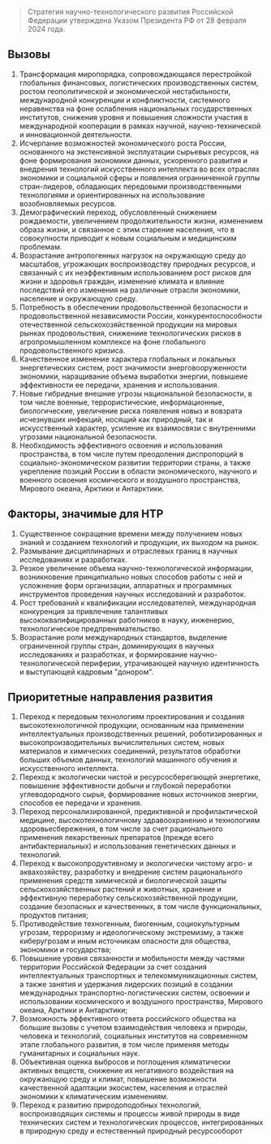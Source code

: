 > Стратегия научно-технологического развития Российской Федерации утверждена Указом Президента РФ от 28 февраля 2024 года.

## Вызовы
1. Трансформация миропорядка, сопровождающаяся перестройкой глобальных финансовых, логистических производственных систем, ростом геополитической и экономической нестабильности, международной конкуренции и конфликтности, системного неравенства на фоне ослабления национальных государственных институтов, снижения уровня и повышения сложности участия в международной кооперации в рамках научной, научно-технической и инновационной деятельности.
2. Исчерпание возможностей экономического роста России, основанного на экстенсивной эксплуатации сырьевых ресурсов, на фоне формирования экономики данных, ускоренного развития и внедрения технологий искусственного интеллекта во всех отраслях экономики и социальной сферы и появления огранниченной группы стран-лидеров, обладающих передовыми производственными технологиями и ориентированных на использование возобновляемых ресурсов.
3. Демографический переход, обусловленный снижением рождаемости, увеличением продолжительности жизни, изменением образа жизни, и связанное с этим старение населения, что в совокупности приводит к новым социальным и медицинским проблемам.
4. Возрастание антропогенных нагрузок на окружающую среду до масштабов, угрожающих воспроизводству природных ресурсов, и связанный с их неэффективным использованием рост рисков для жизни и здоровья граждан, изменение климата и влияние последствий его изменения на различные отрасли экономики, население и окружающую среду.
5. Потребность в обеспечении продовольственной безопасности и продовольственной независимости России, конкурентоспособности отечественной сельскохозяйственной продукции на мировых рынках продовольствия, снижениие технологических рисков в агропромышленном комплексе на фоне глобального продовольственного кризиса.
6. Качественное изменение характера глобальных и локальных энергетических систем, рост значимости энерговооруженности экономики, наращивание объема выработки энергии, повышеие эффективности ее передачи, хранения и использования.
7. Новые гибридные внешние угрозы национальной безопасности, в том числе военные, террористические, информационные, биологические, увеличение риска появления новыз и вовзрата исчезнувших инфекций, носящий как природный, так и искусственный характер, усиление их взаимосвязи с внутренними угрозами национальной безопасности.
8. Необходимость эффективного освоения и использования пространства, в том числе путем преодоления диспропорций в социально-экономическом развитии территории страны, а также укрепление позиций России в области экономического, научного и военного освоения космического и воздушного пространства, Мирового океана, Арктики и Антарктики.

## Факторы, значимые для НТР
1. Существенное сокращение времени между получением новых знаний и созданием технологий и продукции, их выходом на рынок.
2. Размывание дисциплинарных и отраслевых границ в научных исследованиях и разработках.
3. Резкое увеличение объема научно-технологической информации, возникновение принципиально новых способов работы с ней и усложнение форм организации, аппаратных и программных инструментов проведения научных исследований и разработок.
4. Рост требований к квалификации исследователей, международная конкуренция за привлечение талантливых высококвалифицированных работников в науку, инженерию, технологическое предпренимательство.
5. Возрастание роли международных стандартов, выделение ограниченной группы стран, доминирующих в научных исследованиях и разработках, и формирование научно-технологической периферии, утрачивающей научную идентичность и выступающей кадровым "донором".

## Приоритетные направления развития
1. Переход к передовым технологиям проектирования и создания высокотехнологичной продукции, основанным наа применении интеллектуальных производственных решений, роботизированных и высокопроизводительных вычислительных систем, новых материалов и химических соединений, результатов обработки больших объемов данных, технологий машинного обучения и искусственного интеллекта.
2. Переход к экологически чистой и ресурсосберегающей энергетике, повышение эффективности добычи и глубокой переработки углеводородного сырья, формирование новых источников энергии, способов ее передачи и хранения.
3. Переход персонализированной, предиктивной и профилактической медицине, высокотехнологичному здравоохранению и технологиям здоровьесбережения, в том числе за счет рационального применения лекарственных препаратов (прежде всего антибактериальных) и использования генетических данных и технологий.
4. Переход к высокопродуктивному и экологически чистому агро- и аквахозяйству, разработку и внедрение систем рационального применения средств химической и биологической защиты сельскохозяйственных растений и животных, хранение и эффективную переработку сельскохозяйственной продукции, создание безопасных и качественных, в том числе функциональных, продуктов питания;
5. Противодействие техногенным, биогенным, социокультурным угрозам, терроризму и идеологическому экстремизму, а также киберугрозам и иным источникам опасности для общества, экономики и государства;
6. Повышение уровня связанности и мобильности между частями территории Российской Федерации за счет создания интеллектуальных транспортных и телекоммуникационных систем, а также занятия и удержания лидерских позиций в создании международных транспортно-логистических систем, освоении и использовании космического и воздушного пространства, Мирового океана, Арктики и Антарктики;
7. Возможность эффективного ответа российского общества на большие вызовы с учетом взаимодействия человека и природы, человека и технологий, социальных институтов на современном этапе глобального развития, в том числе применяя методы гуманитарных и социальных наук.
8. Объективная оценка выбросов и поглощения климатически активных веществ, снижение их негативного воздействия на окружающую среду и климат, повышение возможности качественной адаптации экосистем, населения и отраслей экономики к климатическим изменениям.
9. Переход к развитию природоподобных технологий, воспроизводящих системы и процессы живой природы в виде технических систем и технологических процессов, интегрированных в природную среду и естественный природный ресурсооборот

